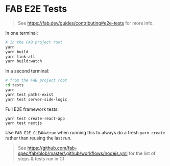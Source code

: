 # FAB E2E Tests

> See https://fab.dev/guides/contributing#e2e-tests for more info.

In one terminal:

```sh
# in the FAB project root
yarn
yarn build
yarn link-all
yarn build:watch
```

In a second terminal:

```sh
# from the FAB project root
cd tests
yarn
yarn test paths-exist
yarn test server-side-logic
```

Full E2E framework tests:

```
yarn test create-react-app
yarn test nextjs
```

Use `FAB_E2E_CLEAN=true` when running this to always do a fresh `yarn create` rather than reusing the last run.

> See https://github.com/fab-spec/fab/blob/master/.github/workflows/nodejs.yml for the list of steps & tests run in CI
